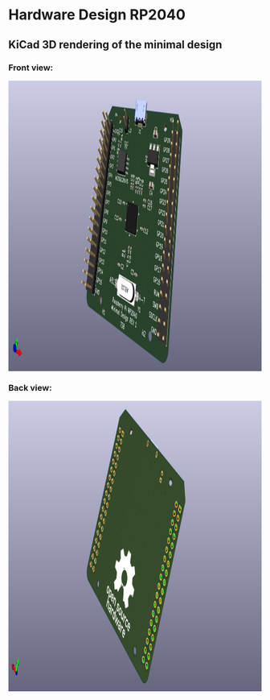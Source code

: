 # Hardware Design RP2040

## KiCad 3D rendering of the minimal design

### Front view:

<img align="middle" src="src/rp2040.png" width="1364" height="577">

### Back view:

<img align="middle" src="src/rp2040_b.png" width="1364" height="577">
